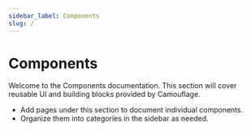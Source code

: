 ```yaml
---
sidebar_label: Components
slug: /
---
```


# Components

Welcome to the Components documentation. This section will cover reusable UI and building blocks provided by Camouflage.

- Add pages under this section to document individual components.
- Organize them into categories in the sidebar as needed.
